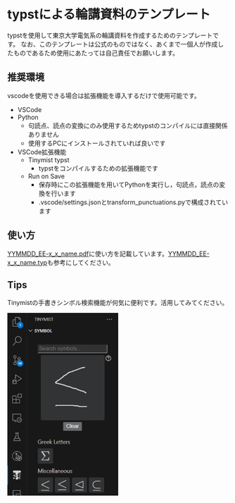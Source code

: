 # typstによる輪講資料のテンプレート
typstを使用して東京大学電気系の輪講資料を作成するためのテンプレートです。
なお、このテンプレートは公式のものではなく、あくまで一個人が作成したものであるため使用にあたっては自己責任でお願いします。

## 推奨環境
vscodeを使用できる場合は拡張機能を導入するだけで使用可能です。
- VSCode
- Python
  - 句読点、読点の変換にのみ使用するためtypstのコンパイルには直接関係ありません
  - 使用するPCにインストールされていれば良いです
- VSCode拡張機能
  - Tinymist typst
    - typstをコンパイルするための拡張機能です
  - Run on Save
    - 保存時にこの拡張機能を用いてPythonを実行し，句読点，読点の変換を行います
    - .vscode/settings.jsonとtransform_punctuations.pyで構成されています

## 使い方
[YYMMDD_EE-x_x_name.pdf](YYMMDD_EE-x_x_name.pdf)に使い方を記載しています。[YYMMDD_EE-x_x_name.typ](YYMMDD_EE-x_x_name.typ)も参考にしてください。

## Tips
Tinymistの手書きシンボル検索機能が何気に便利です。活用してみてください。

<img src="misc/symbol.png" width="50%">

